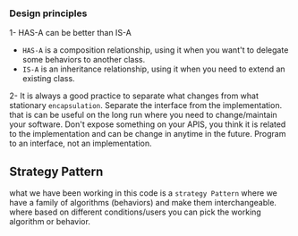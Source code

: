 ### Design principles

1- HAS-A can be better than IS-A
- `HAS-A` is a composition relationship, using it when you want't to delegate some behaviors to another class.
- `IS-A` is an inheritance relationship, using it when you need to extend an existing class.

2- It is always a good practice to separate what changes from what stationary `encapsulation`. Separate the interface from the implementation.
   that is can be useful on the long run where you need to change/maintain your software. Don't expose something on your APIS, you think it is related
   to the implementation and can be change in anytime in the future. Program to an interface, not an implementation.

## Strategy Pattern 
what we have been working in this code is a `strategy Pattern` where we have a family of algorithms (behaviors) and make them interchangeable.
where based on different conditions/users you can pick the working algorithm or behavior.

